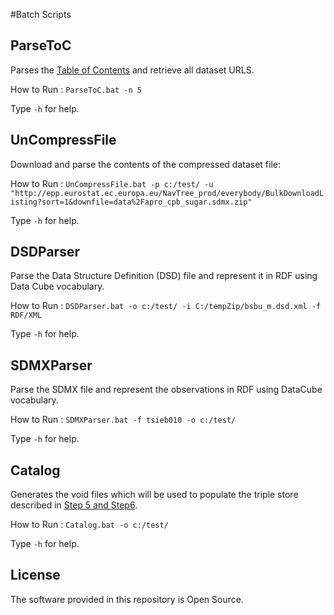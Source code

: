 #Batch Scripts

## ParseToC
Parses the [Table of Contents](http://epp.eurostat.ec.europa.eu/NavTree_prod/everybody/BulkDownloadListing?sort=1&amp;file=table_of_contents.xml "Bulk Download") and retrieve all dataset URLS.

How to Run : `ParseToC.bat -n 5`

Type `-h` for help.

## UnCompressFile
Download and parse the contents of the compressed dataset file:

How to Run : `UnCompressFile.bat -p c:/test/ -u "http://epp.eurostat.ec.europa.eu/NavTree_prod/everybody/BulkDownloadListing?sort=1&downfile=data%2Fapro_cpb_sugar.sdmx.zip"`

Type `-h` for help.

## DSDParser
Parse the Data Structure Definition (DSD) file and represent it in RDF using Data Cube vocabulary.

How to Run : `DSDParser.bat -o c:/test/ -i C:/tempZip/bsbu_m.dsd.xml -f RDF/XML`

Type `-h` for help.

## SDMXParser
Parse the SDMX file and represent the observations in RDF using DataCube vocabulary.

How to Run : `SDMXParser.bat -f tsieb010 -o c:/test/`

Type `-h` for help.

## Catalog
Generates the void files which will be used to populate the triple store described in [Step 5 and Step6](https://github.com/LATC/EU-data-cloud/blob/master/institutions/Eurostat/design/workflow.md).

How to Run : `Catalog.bat -o c:/test/`

Type `-h` for help.

## License

The software provided in this repository is Open Source.